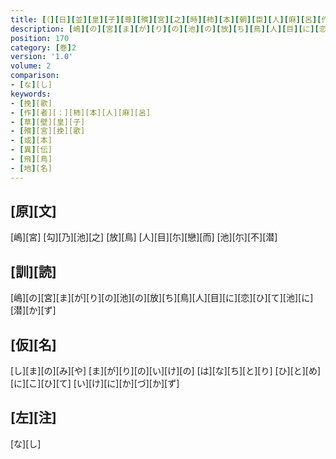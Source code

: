 ```yaml
---
title: [（][日][並][皇][子][尊][殯][宮][之][時][柿][本][朝][臣][人][麻][呂][作][歌][一][首][[并][短][歌]][）][或][本][歌][一][首]
description: [嶋][の][宮][ま][が][り][の][池][の][放][ち][鳥][人][目][に][恋][ひ][て][池][に][潜][か][ず]
position: 170
category: [巻]2
version: '1.0'
volume: 2
comparison:
- [な][し]
keywords:
- [挽][歌]
- [作][者][：][柿][本][人][麻][呂]
- [草][壁][皇][子]
- [殯][宮][挽][歌]
- [或][本]
- [異][伝]
- [飛][鳥]
- [地][名]
---
```


## [原][文]

[嶋][宮] [勾][乃][池][之] [放][鳥] [人][目][尓][戀][而] [池][尓][不][潜]

## [訓][読]

[嶋][の][宮][ま][が][り][の][池][の][放][ち][鳥][人][目][に][恋][ひ][て][池][に][潜][か][ず]

## [仮][名]

[し][ま][の][み][や] [ま][が][り][の][い][け][の] [は][な][ち][と][り] [ひ][と][め][に][こ][ひ][て] [い][け][に][か][づ][か][ず]

## [左][注]

[な][し]
